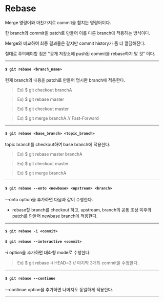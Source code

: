 # Rebase

Merge 명령어와 마찬가지로 commit을 합치는 명령어이다.

한 branch의 commit을 patch로 만들어 이를 다른 branch에 적용하는 방식이다.

Merge와 비교하여 최종 결과물은 같지만 commit history가 좀 더 깔끔해진다.

절대로 주의해야할 점은 "공개 저장소에 push된 commit을 rebase하지 말 것" 이다.

---

#### `$ git rebase <branch_name>`

현재 branch의 내용을 patch로 만들어 명시한 branch에 적용한다.

> Ex) $ git checkout branchA

> Ex) $ git rebase master

> Ex) $ git checkout master

> Ex) $ git merge branchA    // Fast-Forward

---

#### `$ git rebase <base_branch> <topic_branch>`

topic branch를 checkout하여 base branch에 적용한다.

> Ex) $ git rebase master branchA

> Ex) $ git checkout master

> Ex) $ git merge branchA

---

#### `$ git rebase --onto <newbase> <upstream> <branch>`

--onto option을 추가하면 다음과 같이 수행한다.
*	rebase할 branch를 checkout 하고, upstream, branch의 공통 조상 이후의 patch를 만들어 newbase branch에 적용한다.

---

#### `$ git rebase -i <commit>`
#### `$ git rebase --interactive <commit>`

-i option을 추가하면 대화형 mode로 수행한다.

> Ex) $ git rebase -i HEAD~3    // 마지막 3개의 commit을 수정한다.

---

#### `$ git rebase --continue`

--continue option을 추가하면 나머지도 동일하게 적용한다.

---
